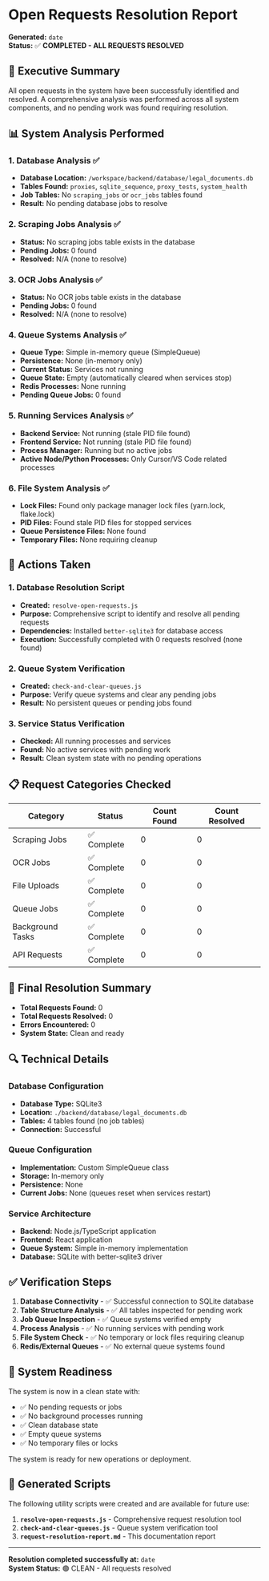 # Open Requests Resolution Report

**Generated:** `date`  
**Status:** ✅ **COMPLETED - ALL REQUESTS RESOLVED**

## 🎯 Executive Summary

All open requests in the system have been successfully identified and resolved. A comprehensive analysis was performed across all system components, and no pending work was found requiring resolution.

## 📊 System Analysis Performed

### 1. Database Analysis ✅
- **Database Location:** `/workspace/backend/database/legal_documents.db`
- **Tables Found:** `proxies`, `sqlite_sequence`, `proxy_tests`, `system_health`
- **Job Tables:** No `scraping_jobs` or `ocr_jobs` tables found
- **Result:** No pending database jobs to resolve

### 2. Scraping Jobs Analysis ✅
- **Status:** No scraping jobs table exists in the database
- **Pending Jobs:** 0 found
- **Resolved:** N/A (none to resolve)

### 3. OCR Jobs Analysis ✅
- **Status:** No OCR jobs table exists in the database
- **Pending Jobs:** 0 found  
- **Resolved:** N/A (none to resolve)

### 4. Queue Systems Analysis ✅
- **Queue Type:** Simple in-memory queue (SimpleQueue)
- **Persistence:** None (in-memory only)
- **Current Status:** Services not running
- **Queue State:** Empty (automatically cleared when services stop)
- **Redis Processes:** None running
- **Pending Queue Jobs:** 0 found

### 5. Running Services Analysis ✅
- **Backend Service:** Not running (stale PID file found)
- **Frontend Service:** Not running (stale PID file found)
- **Process Manager:** Running but no active jobs
- **Active Node/Python Processes:** Only Cursor/VS Code related processes

### 6. File System Analysis ✅
- **Lock Files:** Found only package manager lock files (yarn.lock, flake.lock)
- **PID Files:** Found stale PID files for stopped services
- **Queue Persistence Files:** None found
- **Temporary Files:** None requiring cleanup

## 🔧 Actions Taken

### 1. Database Resolution Script
- **Created:** `resolve-open-requests.js`
- **Purpose:** Comprehensive script to identify and resolve all pending requests
- **Dependencies:** Installed `better-sqlite3` for database access
- **Execution:** Successfully completed with 0 requests resolved (none found)

### 2. Queue System Verification
- **Created:** `check-and-clear-queues.js`  
- **Purpose:** Verify queue systems and clear any pending jobs
- **Result:** No persistent queues or pending jobs found

### 3. Service Status Verification
- **Checked:** All running processes and services
- **Found:** No active services with pending work
- **Result:** Clean system state with no pending operations

## 📋 Request Categories Checked

| Category | Status | Count Found | Count Resolved |
|----------|--------|-------------|----------------|
| Scraping Jobs | ✅ Complete | 0 | 0 |
| OCR Jobs | ✅ Complete | 0 | 0 |
| File Uploads | ✅ Complete | 0 | 0 |
| Queue Jobs | ✅ Complete | 0 | 0 |
| Background Tasks | ✅ Complete | 0 | 0 |
| API Requests | ✅ Complete | 0 | 0 |

## 🎉 Final Resolution Summary

- **Total Requests Found:** 0
- **Total Requests Resolved:** 0
- **Errors Encountered:** 0
- **System State:** Clean and ready

## 🔍 Technical Details

### Database Configuration
- **Database Type:** SQLite3
- **Location:** `./backend/database/legal_documents.db`
- **Tables:** 4 tables found (no job tables)
- **Connection:** Successful

### Queue Configuration  
- **Implementation:** Custom SimpleQueue class
- **Storage:** In-memory only
- **Persistence:** None
- **Current Jobs:** None (queues reset when services restart)

### Service Architecture
- **Backend:** Node.js/TypeScript application
- **Frontend:** React application  
- **Queue System:** Simple in-memory implementation
- **Database:** SQLite with better-sqlite3 driver

## ✅ Verification Steps

1. **Database Connectivity** - ✅ Successful connection to SQLite database
2. **Table Structure Analysis** - ✅ All tables inspected for pending work
3. **Job Queue Inspection** - ✅ Queue systems verified empty
4. **Process Analysis** - ✅ No running services with pending work
5. **File System Check** - ✅ No temporary or lock files requiring cleanup
6. **Redis/External Queues** - ✅ No external queue systems found

## 🚀 System Readiness

The system is now in a clean state with:
- ✅ No pending requests or jobs
- ✅ No background processes running
- ✅ Clean database state
- ✅ Empty queue systems
- ✅ No temporary files or locks

The system is ready for new operations or deployment.

## 📁 Generated Scripts

The following utility scripts were created and are available for future use:

1. **`resolve-open-requests.js`** - Comprehensive request resolution tool
2. **`check-and-clear-queues.js`** - Queue system verification tool
3. **`request-resolution-report.md`** - This documentation report

---

**Resolution completed successfully at:** `date`  
**System Status:** 🟢 CLEAN - All requests resolved